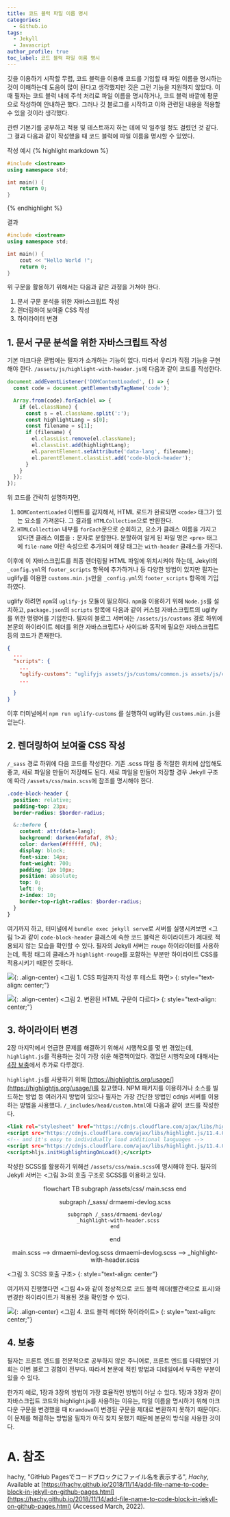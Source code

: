 ```yaml
---
title: 코드 블럭 파일 이름 명시
categories:
  - Github.io
tags:
  - Jekyll
  - Javascript
author_profile: true
toc_label: 코드 블럭 파일 이름 명시
---
```

깃을 이용하기 시작할 무렵, 코드 블럭을 이용해 코드를 기입할 때 파일 이름을 명시하는 것이 이해하는데 도움이 많이 된다고 생각했지만 깃은 그런 기능을 지원하지 않았다. 이 때 필자는 코드 블럭 내에 주석 처리로 파일 이름을 명시하거나, 코드 블럭 바깥에 평문으로 작성하여 안내하곤 했다. 그러나 깃 블로그를 시작하고 이와 관련된 내용을 적용할 수 있을 것이라 생각했다.

관련 기본기를 공부하고 적용 및 테스트까지 하는 데에 약 일주일 정도 걸렸던 것 같다. 그 결과 다음과 같이 작성했을 때 코드 블럭에 파일 이름을 명시할 수 있었다.

작성 예시
{% highlight markdown %}
```c++:test.cpp
#include <iostream>
using namespace std;

int main() {
    return 0;
}
```
{% endhighlight %}

결과

```c++:test.cpp
#include <iostream>
using namespace std;

int main() {
    cout << "Hello World !";
    return 0;
}
```

위 구문을 활용하기 위해서는 다음과 같은 과정을 거쳐야 한다.
1. 문서 구문 분석을 위한 자바스크립트 작성
2. 렌더링하여 보여줄 CSS 작성
3. 하이라이터 변경

## 1. 문서 구문 분석을 위한 자바스크립트 작성
기본 마크다운 문법에는 필자가 소개하는 기능이 없다. 따라서 우리가 직접 기능을 구현해야 한다. `/assets/js/highlight-with-header.js`에 다음과 같이 코드를 작성한다.

```javascript:/assets/js/highlight-with-header.js
document.addEventListener('DOMContentLoaded', () => {
  const code = document.getElementsByTagName('code');

  Array.from(code).forEach(el => {
    if (el.className) {
      const s = el.className.split(':');
      const highlightLang = s[0];
      const filename = s[1];
      if (filename) {
        el.classList.remove(el.className);
        el.classList.add(highlightLang);
        el.parentElement.setAttribute('data-lang', filename);
        el.parentElement.classList.add('code-block-header');
      }
    }
  });
});
```

위 코드를 간략히 설명하자면,
1. `DOMContentLoaded` 이벤트를 감지해서, HTML 로드가 완료되면 `<code>` 태그가 있는 요소를 가져온다. 그 결과를 `HTMLCollection`으로 반환한다.
2. `HTMLCollection` 내부를 `forEach`문으로 순회하고, 요소가 클래스 이름을 가지고 있다면 클래스 이름을 `:` 문자로 분할한다. 분할하여 알게 된 파일 명은 `<pre>` 태그에 `file-name` 이란 속성으로 추가되며 해당 태그는 `with-header` 클래스를 가진다.

이후에 이 자바스크립트를 최종 렌더링될 HTML 파일에 위치시켜야 하는데, Jekyll의 `_config.yml`의 `footer_scripts` 항목에 추가하거나 등 다양한 방법이 있지만 필자는 uglify를 이용한 `customs.min.js`만을 `_config.yml`의 `footer_scripts` 항목에 기입하였다.

uglify 하려면 `npm`의 `uglify-js` 모듈이 필요하다. `npm`을 이용하기 위해 `Node.js`를 설치하고, `package.json`의 `scripts` 항목에 다음과 같이 커스텀 자바스크립트의 uglify를 위한 명령어를 기입한다. 필자의 블로그 서버에는 `/assets/js/customs` 경로 하위에 본문의 하이라이트 헤더를 위한 자바스크립트나 사이드바 동작에 필요한 자바스크립트 등의 코드가 존재한다.

```json:/package.json
{
  ...
  "scripts": {
    ...
    "uglify-customs": "uglifyjs assets/js/customs/common.js assets/js/customs/nav-remocon.js assets/js/customs/whole-toc.js assets/js/customs/simple-notice.js assets/js/customs/sidebar.js assets/js/customs/auto-scroll.js assets/js/customs/responsive-topbar.js assets/js/customs/copy-to-clipboard.js assets/js/customs/fold-code-block.js assets/js/customs/statistics.js assets/js/customs/lang-pack.js assets/js/customs/right-widget.js assets/js/customs/site-pagination.js assets/js/customs/magnific-popup.js assets/js/customs/post-utility.js assets/js/customs/highlight-with-header.js -c -m -o assets/js/customs.min.js",
    ...
    
  }
}
```

이후 터미널에서 `npm run uglify-customs` 를 실행하여 uglify된 `customs.min.js`을 얻는다.

## 2. 렌더링하여 보여줄 CSS 작성
`/_sass` 경로 하위에 다음 코드를 작성한다. 기존 .scss 파일 중 적절한 위치에 삽입해도 좋고, 새로 파일을 만들어 저장해도 된다. 새로 파일을 만들어 저장할 경우 Jekyll 구조에 따라 `/assets/css/main.scss`에 참조를 명시해야 한다.

```scss:_code-block-header.scss
.code-block-header {
  position: relative;
  padding-top: 23px;
  border-radius: $border-radius;

  &::before {
    content: attr(data-lang);
    background: darken(#afafaf, 8%);
    color: darken(#ffffff, 0%);
    display: block;
    font-size: 14px;
    font-weight: 700;
    padding: 1px 10px;
    position: absolute;
    top: 0;
    left: 0;
    z-index: 10;
    border-top-right-radius: $border-radius;
  }
}
```

여기까지 하고, 터미널에서 `bundle exec jekyll serve`로 서버를 실행시켜보면 <그림 1>과 같이 `code-block-header` 클래스에 속한 코드 블럭은 하이라이트가 제대로 적용되지 않는 모습을 확인할 수 있다. 필자의 Jekyll 서버는 `rouge` 하이라이터를 사용하는데, 특정 태그의 클래스가 `highlight-rouge`를 포함하는 부분만 하이라이트 CSS를 적용시키기 때문인 듯하다.

![](https://drive.google.com/uc?export=view&id=1XF5FOdgF6kqEt7MlxAlvzjLP7H3mpXJt){: .align-center}
<그림 1. CSS 파일까지 작성 후 테스트 화면>
{: style="text-align: center;"}

![](https://drive.google.com/uc?export=view&id=1LZ55kWMVojExQn80zmbX8y0LsySrCgex){: .align-center}
<그림 2. 변환된 HTML 구문이 다르다>
{: style="text-align: center;"}

## 3. 하이라이터 변경
2장 마지막에서 언급한 문제를 해결하기 위해서 시행착오를 몇 번 겪었는데, `highlight.js`를 적용하는 것이 가장 쉬운 해결책이었다. 겪었던 시행착오에 대해서는 [4장 보충](#4-보충)에서 추가로 다루겠다.

`highlight.js`를 사용하기 위해 [https://highlightjs.org/usage/](https://highlightjs.org/usage/)를 참고했다. NPM 패키지를 이용하거나 소스를 빌드하는 방법 등 여러가지 방법이 있으나 필자는 가장 간단한 방법인 cdnjs 서버를 이용하는 방법을 사용했다. `/_includes/head/custom.html`에 다음과 같이 코드를 작성한다.

```html:/_includes/head/custom.html
<link rel="stylesheet" href="https://cdnjs.cloudflare.com/ajax/libs/highlight.js/11.4.0/styles/vs2015.min.css">
<script src="https://cdnjs.cloudflare.com/ajax/libs/highlight.js/11.4.0/highlight.min.js"></script> -->
<!-- and it's easy to individually load additional languages -->
<script src="https://cdnjs.cloudflare.com/ajax/libs/highlight.js/11.4.0/languages/go.min.js"></script>
<script>hljs.initHighlightingOnLoad();</script>
```

작성한 SCSS를 활용하기 위해선 `/assets/css/main.scss`에 명시해야 한다. 필자의 Jekyll 서버는 <그림 3>의 호출 구조로 SCSS를 이용하고 있다.

<div class="mermaid" align="center">
flowchart TB
  subgraph /assets/css/
    main.scss
  end

  subgraph /_sass/
    drmaemi-devlog.scss

    subgraph /_sass/drmaemi-devlog/
      _highlight-with-header.scss
    end
  end

  main.scss --> drmaemi-devlog.scss
  drmaemi-devlog.scss --> _highlight-with-header.scss
</div>
<그림 3. SCSS 호출 구조>
{: style="text-align: center"}


여기까지 진행했다면 <그림 4>와 같이 정상적으로 코드 블럭 헤더(빨간색으로 표시)와 변경한 하이라이트가 적용된 것을 확인할 수 있다.

![](https://drive.google.com/uc?export=view&id=17AVerRafuNCcMxmw8o7fyakJqwYSKn44){: .align-center}
<그림 4. 코드 블럭 헤더와 하이라이트>
{: style="text-align: center;"}


## 4. 보충
필자는 프론트 엔드를 전문적으로 공부하지 않은 주니어로, 프론트 엔드를 다뤄봤던 기회는 이번 블로그 경험이 전부다. 따라서 본문에 적힌 방법과 디테일에서 부족한 부분이 있을 수 있다.

한가지 예로, 1장과 3장의 방법이 가장 효율적인 방법이 아닐 수 있다. 1장과 3장과 같이 자바스크립트 코드와 highlight.js를 사용하는 이유는, 파일 이름을 명시하기 위해 마크다운 구문을 변경했을 때 `Kramdown`이 변경된 구문을 제대로 변환하지 못하기 때문이다. 이 문제를 해결하는 방법을 필자가 아직 찾지 못했기 때문에 본문의 방식을 사용한 것이다.

# A. 참조
hachy, "GitHub Pagesでコードブロックにファイル名を表示する", *Hachy*, Available at [https://hachy.github.io/2018/11/14/add-file-name-to-code-block-in-jekyll-on-github-pages.html](https://hachy.github.io/2018/11/14/add-file-name-to-code-block-in-jekyll-on-github-pages.html) (Accessed March, 2022).